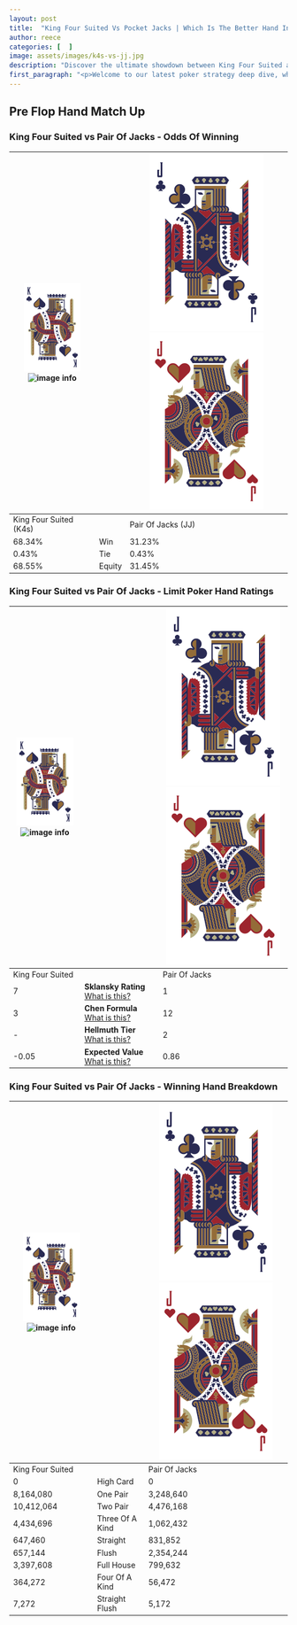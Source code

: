 ```yaml
---
layout: post
title:  "King Four Suited Vs Pocket Jacks | Which Is The Better Hand In Poker? A Complete Guide"
author: reece
categories: [  ]
image: assets/images/k4s-vs-jj.jpg
description: "Discover the ultimate showdown between King Four Suited and Pair Of Jacks in poker! Uncover the odds, strategies, and scenarios where one hand triumphs over the other. Get ready to up your poker game with this thrilling analysis."
first_paragraph: "<p>Welcome to our latest poker strategy deep dive, where we're pitting two distinct hands against each other in a high-stakes showdown: King Four Suited vs Pair Of Jacks.</p><p>In the dynamic world of poker, every decision counts, and knowing which hand holds the upper hand is key to your success at the table.</p><p>In this article, we'll dissect these two hands, explore the scenarios where one dominates the other, and equip you with the knowledge to make strategic choices that can tip the odds in your favor.</p><p>Get ready to unravel the intriguing dynamics of these poker hands and elevate your game to new heights.</p>"
---
```




[comment]: # (sp0)

## Pre Flop Hand Match Up

<div class="table hand-ratings" markdown="1"> 



### King Four Suited vs Pair Of Jacks - Odds Of Winning


    
| ![image info](assets/images/hand1/K.png) ![image info](assets/images/hand1/4s.png) |  | ![image info](assets/images/hand2/J.png) ![image info](assets/images/hand2/Jo.png) |
| -------- | -------- | -------- |
| King Four Suited (K4s) |  | Pair Of Jacks (JJ) |
| 68.34% | Win | 31.23% |
| 0.43% | Tie | 0.43% |
| 68.55% | Equity | 31.45% |




[comment]: # (sp1)



### King Four Suited vs Pair Of Jacks - Limit Poker Hand Ratings


    
| ![image info](assets/images/hand1/K.png) ![image info](assets/images/hand1/4s.png) |  | ![image info](assets/images/hand2/J.png) ![image info](assets/images/hand2/Jo.png) |
| -------- | -------- | -------- |
| King Four Suited |  | Pair Of Jacks |
| 7 | **Sklansky Rating** [What is this?](/sklansky-rating-explained) | 1 |
| 3 | **Chen Formula** [What is this?](/chen-formula-explained) | 12 |
| - | **Hellmuth Tier** [What is this?](/Hellmuth-tier-explained) | 2 |
| -0.05 | **Expected Value** [What is this?](/expected-value-explained) | 0.86 |




[comment]: # (sp2)



### King Four Suited vs Pair Of Jacks - Winning Hand Breakdown


    
| ![image info](assets/images/hand1/K.png) ![image info](assets/images/hand1/4s.png) |  | ![image info](assets/images/hand2/J.png) ![image info](assets/images/hand2/Jo.png) |
| -------- | -------- | -------- |
| King Four Suited |  | Pair Of Jacks |
| 0 | High Card | 0 |
| 8,164,080 | One Pair | 3,248,640 |
| 10,412,064 | Two Pair | 4,476,168 |
| 4,434,696 | Three Of A Kind | 1,062,432 |
| 647,460 | Straight | 831,852 |
| 657,144 | Flush | 2,354,244 |
| 3,397,608 | Full House | 799,632 |
| 364,272 | Four Of A Kind | 56,472 |
| 7,272 | Straight Flush | 5,172 |




[comment]: # (sp3)



</div>

[comment]: # (sp4)



[comment]: # (sp5)

